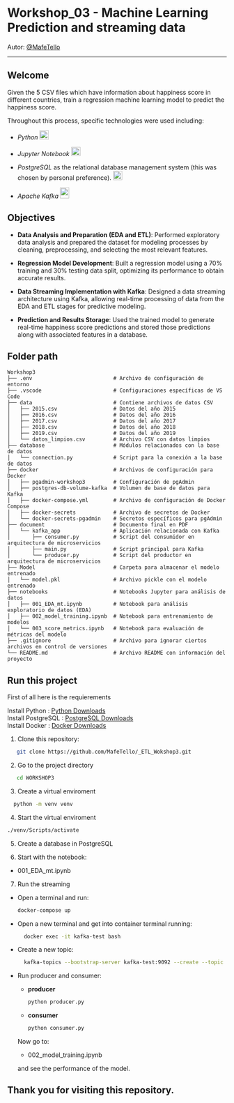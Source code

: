 # Workshop_03 - Machine Learning Prediction and streaming data 
Autor: [@MafeTello](https://github.com/MafeTello)

---

## Welcome
Given the 5 CSV files which have information about happiness score in different countries, train a regression machine learning model to predict the happiness score.

Throughout this process, specific technologies were used including:

- _Python_ <img src="https://cdn-icons-png.flaticon.com/128/3098/3098090.png" alt="Python" width="21px" height="21px"> 

- _Jupyter Notebook_  <img src="https://upload.wikimedia.org/wikipedia/commons/thumb/3/38/Jupyter_logo.svg/883px-Jupyter_logo.svg.png" alt="Jupyer" width="21px" height="21px">

- _PostgreSQL_ as the relational database management system (this was chosen by personal preference). <img src="https://cdn-icons-png.flaticon.com/128/5968/5968342.png" alt="Postgres" width="21px" height="21px">

- _Apache Kafka_  <img src="https://upload.wikimedia.org/wikipedia/commons/thumb/0/05/Apache_kafka.svg/1200px-Apache_kafka.svg.png" width="21px" height="25px">

## Objectives

- **Data Analysis and Preparation (EDA and ETL)**: Performed exploratory data analysis and prepared the dataset for modeling processes by cleaning, preprocessing, and selecting the most relevant features.

- **Regression Model Development**: Built a regression model using a 70% training and 30% testing data split, optimizing its performance to obtain accurate results.

- **Data Streaming Implementation with Kafka**: Designed a data streaming architecture using Kafka, allowing real-time processing of data from the EDA and ETL stages for predictive modeling.

- **Prediction and Results Storage**: Used the trained model to generate real-time happiness score predictions and stored those predictions along with associated features in a database.


## Folder path

```
Workshop3
├── .env                          # Archivo de configuración de entorno
├── .vscode                       # Configuraciones específicas de VS Code
├── data                          # Contiene archivos de datos CSV
│   ├── 2015.csv                  # Datos del año 2015
│   ├── 2016.csv                  # Datos del año 2016
│   ├── 2017.csv                  # Datos del año 2017
│   ├── 2018.csv                  # Datos del año 2018
│   ├── 2019.csv                  # Datos del año 2019
│   └── datos_limpios.csv         # Archivo CSV con datos limpios
├── database                      # Módulos relacionados con la base de datos
│   └── connection.py             # Script para la conexión a la base de datos
├── docker                        # Archivos de configuración para Docker
│   ├── pgadmin-workshop3         # Configuración de pgAdmin
│   ├── postgres-db-volume-kafka  # Volumen de base de datos para Kafka
│   ├── docker-compose.yml        # Archivo de configuración de Docker Compose
│   ├── docker-secrets            # Archivo de secretos de Docker
│   └── docker-secrets-pgadmin    # Secretos específicos para pgAdmin
├── document                      # Documento final en PDF
│   └── kafka_app                 # Aplicación relacionada con Kafka
│       ├── consumer.py           # Script del consumidor en arquitectura de microservicios
│       ├── main.py               # Script principal para Kafka
│       └── producer.py           # Script del productor en arquitectura de microservicios
├── Model                         # Carpeta para almacenar el modelo entrenado
│   └── model.pkl                 # Archivo pickle con el modelo entrenado
├── notebooks                     # Notebooks Jupyter para análisis de datos
│   ├── 001_EDA_mt.ipynb          # Notebook para análisis exploratorio de datos (EDA)
│   ├── 002_model_training.ipynb  # Notebook para entrenamiento de modelos
│   └── 003_score_metrics.ipynb   # Notebook para evaluación de métricas del modelo
├── .gitignore                    # Archivo para ignorar ciertos archivos en control de versiones
└── README.md                     # Archivo README con información del proyecto

```




## Run this project

First of all here is the requierements

Install Python : [Python Downloads](https://www.python.org/downloads/)  
Install PostgreSQL : [PostgreSQL Downloads](https://www.postgresql.org/download/)  
Install Docker : [Docker Downloads](https://www.docker.com/get-started/)

1. Clone this repository:
```bash
   git clone https://github.com/MafeTello/_ETL_Wokshop3.git
 ```

2. Go to the project directory  
```bash
   cd WORKSHOP3
```

3. Create a virtual enviroment  
```bash
  python -m venv venv
```

4. Start the virtual enviroment  
  ```bash  
  ./venv/Scripts/activate
  ```


5. Create a database in PostgreSQL


6. Start with the notebook:
- 001_EDA_mt.ipynb
  
7. Run the streaming
- Open a terminal and run:
    
  ```bash
  docker-compose up
  ```
    
- Open a new terminal and get into container terminal running:
  ```bash
    docker exec -it kafka-test bash
  ```
     
- Create a new topic:
  
  ```bash
    kafka-topics --bootstrap-server kafka-test:9092 --create --topic predict-happiness
  ```

- Run producer and consumer:

  - **producer**
    
    ```bash
    python producer.py
    ```
    
  - **consumer**
    
    ```bash
    python consumer.py
    ```

  Now go to:
  - 002_model_training.ipynb

  and see the performance of the model.

## Thank you for visiting this repository.
